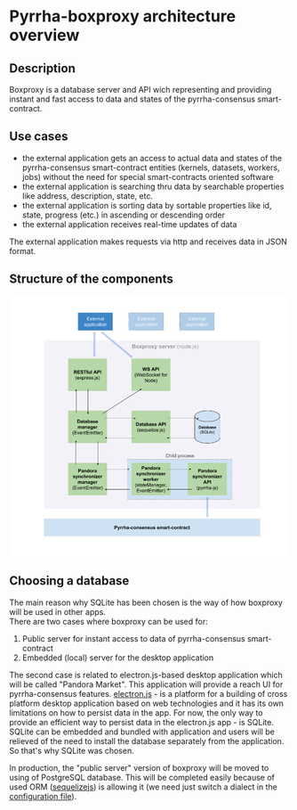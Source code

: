 # Pyrrha-boxproxy architecture overview

## Description
Boxproxy is a database server and API wich representing and providing instant and fast access to data and states of the pyrrha-consensus smart-contract.  

## Use cases
- the external application gets an access to actual data and states of the pyrrha-consensus smart-contract entities (kernels, datasets, workers, jobs) without the need for special smart-contracts oriented software  
- the external application is searching thru data by searchable properties like address, description, state, etc.  
- the external application is sorting data by sortable properties like id, state, progress (etc.) in ascending or descending order  
- the external application receives real-time updates of data  

The external application makes requests via http and receives data in JSON format.

## Structure of the components  
![boxproxy-architecture](./images/boxproxy-architecture.png)  

## Choosing a database
The main reason why SQLite has been chosen is the way of how boxproxy will be used in other apps.  
There are two cases where boxproxy can be used for:  
1. Public server for instant access to data of pyrrha-consensus smart-contract  
2. Embedded (local) server for the desktop application  

The second case is related to electron.js-based desktop application which will be called "Pandora Market". This application will provide a reach UI for pyrrha-consensus features. [electron.js](https://electronjs.org/) - is a platform for a building of cross platform desktop application based on web technologies and it has its own limitations on how to persist data in the app. For now, the only way to provide an efficient way to persist data in the electron.js app - is SQLite. SQLite can be embedded and bundled with application and users will be relieved of the need to install the database separately from the application. So that's why SQLite was chosen.

In production, the "public server" version of boxproxy will be moved to using of PostgreSQL database. This will be completed easily because of used ORM ([sequelizejs](http://docs.sequelizejs.com/)) is allowing it (we need just switch a dialect in the [configuration file](../src/db/db.js)). 

## 